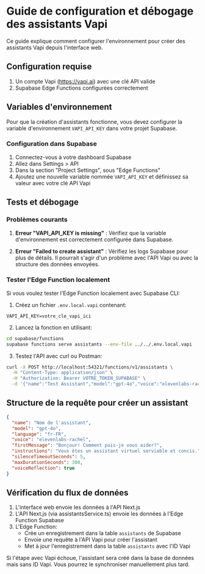 # Guide de configuration et débogage des assistants Vapi

Ce guide explique comment configurer l'environnement pour créer des assistants Vapi depuis l'interface web.

## Configuration requise

1. Un compte Vapi (https://vapi.ai) avec une clé API valide
2. Supabase Edge Functions configurées correctement

## Variables d'environnement

Pour que la création d'assistants fonctionne, vous devez configurer la variable d'environnement `VAPI_API_KEY` dans votre projet Supabase.

### Configuration dans Supabase

1. Connectez-vous à votre dashboard Supabase
2. Allez dans Settings > API
3. Dans la section "Project Settings", sous "Edge Functions"
4. Ajoutez une nouvelle variable nommée `VAPI_API_KEY` et définissez sa valeur avec votre clé API Vapi

## Tests et débogage

### Problèmes courants

1. **Erreur "VAPI_API_KEY is missing"** : Vérifiez que la variable d'environnement est correctement configurée dans Supabase.

2. **Erreur "Failed to create assistant"** : Vérifiez les logs Supabase pour plus de détails. Il pourrait s'agir d'un problème avec l'API Vapi ou avec la structure des données envoyées.

### Tester l'Edge Function localement

Si vous voulez tester l'Edge Function localement avec Supabase CLI:

1. Créez un fichier `.env.local.vapi` contenant:

```
VAPI_API_KEY=votre_cle_vapi_ici
```

2. Lancez la fonction en utilisant:

```bash
cd supabase/functions
supabase functions serve assistants --env-file ../../.env.local.vapi
```

3. Testez l'API avec curl ou Postman:

```bash
curl -X POST http://localhost:54321/functions/v1/assistants \
  -H "Content-Type: application/json" \
  -H "Authorization: Bearer VOTRE_TOKEN_SUPABASE" \
  -d '{"name":"Test Assistant","model":"gpt-4o","voice":"elevenlabs-rachel","firstMessage":"Bonjour!"}'
```

## Structure de la requête pour créer un assistant

```json
{
  "name": "Nom de l'assistant",
  "model": "gpt-4o",
  "language": "fr-FR",
  "voice": "elevenlabs-rachel",
  "firstMessage": "Bonjour! Comment puis-je vous aider?",
  "instructions": "Vous êtes un assistant virtuel serviable et concis.",
  "silenceTimeoutSeconds": 5,
  "maxDurationSeconds": 300,
  "voiceReflection": true
}
```

## Vérification du flux de données

1. L'interface web envoie les données à l'API Next.js
2. L'API Next.js (via assistantsService.ts) envoie les données à l'Edge Function Supabase
3. L'Edge Function:
   - Crée un enregistrement dans la table `assistants` de Supabase
   - Envoie une requête à l'API Vapi pour créer l'assistant
   - Met à jour l'enregistrement dans la table `assistants` avec l'ID Vapi

Si l'étape avec Vapi échoue, l'assistant sera créé dans la base de données mais sans ID Vapi. Vous pourrez le synchroniser manuellement plus tard. 